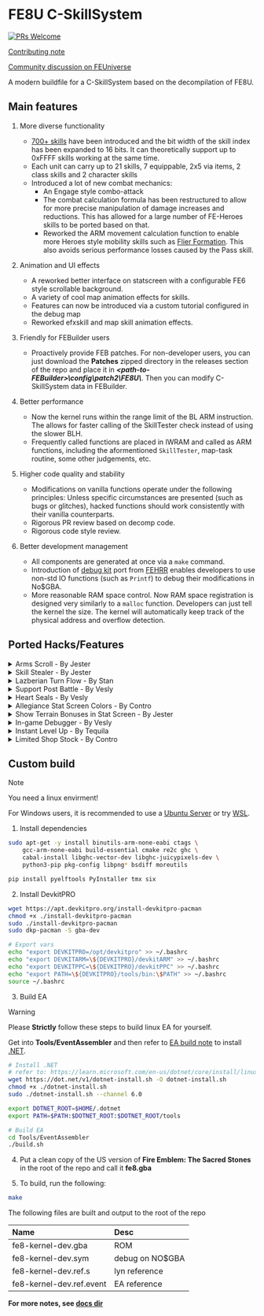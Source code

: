 # FE8U C-SkillSystem

[![PRs Welcome](https://img.shields.io/badge/PRs-welcome-brightgreen.svg?style=flat-square)](https://makeapullrequest.com) 

[Contributing note](./docs/CONTRIBUTING.md)

[Community discussion on FEUniverse](https://feuniverse.us/t/fe8-modern-c-skillsystem-release/24614)

A modern buildfile for a C-SkillSystem based on the decompilation of FE8U.

## Main features

1. More diverse functionality
    - [700+ skills](https://docs.google.com/spreadsheets/d/1zd99uevX953OZQiA_oJU9R3hqFao5mrW78wMHKPco-U/edit?pli=1&gid=681794002#gid=681794002) have been introduced and the bit width of the skill index has been expanded to 16 bits. It can theoretically support up to 0xFFFF skills working at the same time.
    - Each unit can carry up to 21 skills, 7 equippable, 2x5 via items, 2 class skills and 2 character skills
    - Introduced a lot of new combat mechanics:
        - An Engage style combo-attack
        - The combat calculation formula has been restructured to allow for more precise manipulation of damage increases and reductions. This has allowed for a large number of FE-Heroes skills to be ported based on that.
        - Reworked the ARM movement calculation function to enable more Heroes style mobility skills such as [Flier Formation](https://feheroes.fandom.com/wiki/Flier_Formation). This also avoids serious performance losses caused by the Pass skill.

2. Animation and UI effects
    - A reworked better interface on statscreen with a configurable FE6 style scrollable background.
    - A variety of cool map animation effects for skills.
    - Features can now be introduced via a custom tutorial configured in the debug map
    - Reworked efxskill and map skill animation effects.

3. Friendly for FEBuilder users
    - Proactively provide FEB patches. For non-developer users, you can just download the **Patches** zipped directory in the releases section of the repo and place it in ***\<path-to-FEBuilder\>\config\patch2\FE8U\\***. Then you can modify C-SkillSystem data in FEBuilder.

4. Better performance
    - Now the kernel runs within the range limit of the BL ARM instruction. The allows for faster calling of the SkillTester check instead of using the slower BLH.
    - Frequently called functions are placed in IWRAM and called as ARM functions, including the aformentioned `SkillTester`, map-task routine, some other judgements, etc.

5. Higher code quality and stability
    - Modifications on vanilla functions operate under the following principles: Unless specific circumstances are presented (such as bugs or glitches), hacked functions should work consistently with their vanilla counterparts.
    - Rigorous PR review based on decomp code.
    - Rigorous code style review.

6. Better development management
    - All components are generated at once via a `make` command.
    - Introduction of [debug kit](https://github.com/MokhaLeee/fe8u-cskillsys-kernel/blob/main/include/debug-kit.h) port from [FEHRR](https://github.com/laqieer/FEHRR) enables developers to use non-std IO functions (such as `Printf`) to debug their modifications in No$GBA.
    - More reasonable RAM space control. Now RAM space registration is designed very similarly to a `malloc` function. Developers can just tell the kernel the size. The kernel will automatically keep track of the physical address and overflow detection.

## Ported Hacks/Features

<details>
    <summary>Arms Scroll - By Jester</summary>
    <video src="https://github.com/user-attachments/assets/9fdaa295-4c35-4c39-b3d9-a356616a1ec2"></video>
</details>
<details>
    <summary>Skill Stealer - By Jester</summary>
    <video src="https://github.com/user-attachments/assets/0013e3ac-c320-4689-a404-7d6b39332373"></video>
</details>
<details>
    <summary>Lazberian Turn Flow - By Stan</summary>
    <video src="https://github.com/user-attachments/assets/c0ef4c4c-5f08-46eb-b75d-9cef135f2d89"></video>
</details>
<details>
    <summary>Support Post Battle - By Vesly</summary>
    <video src="https://github.com/user-attachments/assets/66f8d2e0-8cc0-4297-8857-6a1d75712fbf"></video>
</details>
<details>
    <summary>Heart Seals - By Vesly</summary>
    <video src="https://github.com/user-attachments/assets/141ce2ad-c37d-4db3-850c-8d83ab405472"></video>
</details>
<details>
    <summary>Allegiance Stat Screen Colors - By Contro</summary>
    <video src="https://github.com/user-attachments/assets/dd92fa8c-632c-409b-ae02-ea964376ab9c"></video>
</details>
<details>
    <summary>Show Terrain Bonuses in Stat Screen - By Jester</summary>
    <video src="https://github.com/user-attachments/assets/f6c42aaa-83e2-4f66-a8fd-20b3e74037aa"></video>
</details>
<details>
    <summary>In-game Debugger - By Vesly</summary>
    <video src="https://github.com/user-attachments/assets/ebf7718d-b832-4574-999a-94d6331fdbde"></video>
</details>
<details>
    <summary>Instant Level Up - By Tequila</summary>
    <video src="https://github.com/user-attachments/assets/f8017d33-574a-4842-92b2-232df941c067"></video>
</details>
<details>
    <summary>Limited Shop Stock - By Contro</summary>
    <video src="https://github.com/user-attachments/assets/67c209d4-eeb1-485b-af52-8f312e1106a2"></video>
</details>

## Custom build

> [!NOTE]
> You need a linux envirment!
>
> For Windows users, it is recommended to use a [Ubuntu Server](https://ubuntu.com/aws) or try [WSL](https://learn.microsoft.com/en-us/windows/wsl/install).

1. Install dependencies

```bash
sudo apt-get -y install binutils-arm-none-eabi ctags \
    gcc-arm-none-eabi build-essential cmake re2c ghc \
    cabal-install libghc-vector-dev libghc-juicypixels-dev \
    python3-pip pkg-config libpng* bsdiff moreutils

pip install pyelftools PyInstaller tmx six
```

2. Install DevkitPRO

```bash
wget https://apt.devkitpro.org/install-devkitpro-pacman
chmod +x ./install-devkitpro-pacman
sudo ./install-devkitpro-pacman
sudo dkp-pacman -S gba-dev

# Export vars
echo "export DEVKITPRO=/opt/devkitpro" >> ~/.bashrc
echo "export DEVKITARM=\${DEVKITPRO}/devkitARM" >> ~/.bashrc
echo "export DEVKITPPC=\${DEVKITPRO}/devkitPPC" >> ~/.bashrc
echo "export PATH=\${DEVKITPRO}/tools/bin:\$PATH" >> ~/.bashrc
source ~/.bashrc
```

3. Build EA

> [!WARNING]
> Please **Strictly** follow these steps to build linux EA for yourself.

Get into **Tools/EventAssembler** and then refer to [EA build note](https://github.com/StanHash/EventAssembler) to install [.NET](https://learn.microsoft.com/en-us/dotnet/core/install/linux-ubuntu).

```bash
# Install .NET
# refer to: https://learn.microsoft.com/en-us/dotnet/core/install/linux-scripted-manual#scripted-install
wget https://dot.net/v1/dotnet-install.sh -O dotnet-install.sh
chmod +x ./dotnet-install.sh
sudo ./dotnet-install.sh --channel 6.0

export DOTNET_ROOT=$HOME/.dotnet
export PATH=$PATH:$DOTNET_ROOT:$DOTNET_ROOT/tools
```

```bash
# Build EA
cd Tools/EventAssembler
./build.sh
```

4. Put a clean copy of the US version of **Fire Emblem: The Sacred Stones** in the root of the repo and call it **fe8.gba**

5. To build, run the following:

```bash
make
```

The following files are built and output to the root of the repo

| Name      | Desc 			|
| :--------	| :-----------	|
|fe8-kernel-dev.gba|ROM|
|fe8-kernel-dev.sym|debug on NO$GBA|
|fe8-kernel-dev.ref.s|lyn reference|
|fe8-kernel-dev.ref.event|EA reference|

**For more notes, see [docs dir](./docs/)**
